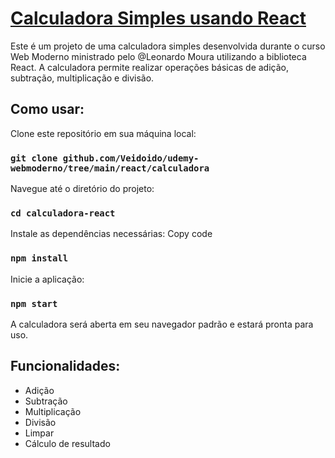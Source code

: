 # [Calculadora Simples usando React](https://github.com/Veidoido/udemy-webmoderno/tree/main/react/calculadora)

Este é um projeto de uma calculadora simples desenvolvida durante o curso Web Moderno ministrado pelo @Leonardo Moura utilizando a biblioteca React. A calculadora permite realizar operações básicas de adição, subtração, multiplicação e divisão.

## Como usar:
Clone este repositório em sua máquina local:
### `git clone github.com/Veidoido/udemy-webmoderno/tree/main/react/calculadora`
Navegue até o diretório do projeto:
### `cd calculadora-react`
Instale as dependências necessárias:
Copy code
### `npm install`
Inicie a aplicação:
### `npm start`
A calculadora será aberta em seu navegador padrão e estará pronta para uso.

## Funcionalidades:
- Adição
- Subtração
- Multiplicação
- Divisão
- Limpar
- Cálculo de resultado
